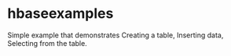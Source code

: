 # hbaseexamples
Simple example that demonstrates Creating a table, Inserting data, Selecting from the table.
